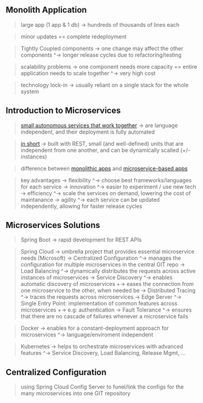 ## Monolith Application ##
> large app (1 app & 1 db)
    \-> hundreds of thousands of lines each

> minor updates == complete redeployment

> Tightly Coupled components
    \-> one change may affect the other components
        ^-> longer release cycles due to refactoring/testing

> scalability problems
    \-> one component needs more capacity == entire application needs to scale together
        ^-> very high cost

> technology lock-in
    \-> usually reliant on a single stack for the whole system


## Introduction to Microservices ##
> [small autonomous services that work together](/resources/section4/introMicroservices.png)
    \-> are language independent, and their deployment is fully automated

> [in short](/resources/section4/summary.png)
    \-> built with REST, small (and well-defined) units that are independent from one another, and can be dynamically scalled (+/- instances)

> difference between [monolithic apps](/resources/section4/introMicroservices.png) and [microservice-based apps](/resources/section4/microserviceApp.png)

> key advantages
    \-> flexibility
        ^-> choose best frameworks/languages for each service
    \-> innovation
        ^-> easier to experiment / use new tech
    \-> efficiency
        ^-> scale the services on demand, lowering the cost of maintanance
    \-> agility
        ^-> each service can be updated independently, allowing for faster release cycles

## Microservices Solutions ##
> Spring Boot
    \-> rapid development for REST APIs

> Spring Cloud
    \-> umbrella project that provides essential microservice needs (Microsoft)
    \-> Centralized Configuration
        ^-> manages the configuration for multiple microservices in the central GIT repo
    \-> Load Balancing
        ^-> dynamically distributes the requests across active instances of microservices
    \-> Service Discovery
        ^-> enables automatic discovery of microservices
            +-> eases the connection from one microservice to the other, when needed be
    \-> Distributed Tracing
        ^-> traces the requests across microservices
    \-> Edge Server
        ^-> Single Entry Point: implementation of common features across microservices
            +-> e.g: authentication
    \-> Fault Tolerance
        ^-> ensures that there are no cascade of failures whenever a microservice fails

> Docker
    \-> enables for a constant-deployment approach for microservices
        ^-> language/enviroment independent

> Kubernetes
    \-> helps to orchestrate microservices with advanced features
        ^-> Service Discovery, Load Balancing, Release Mgmt, ...

## Centralized Configuration ##
> using Spring Cloud Config Server to funel/link the configs for the many microservices into one GIT repository